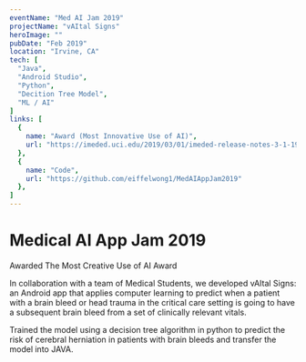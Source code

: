 ```yaml
---
eventName: "Med AI Jam 2019"
projectName: "vAItal Signs"
heroImage: ""
pubDate: "Feb 2019"
location: "Irvine, CA"
tech: [
  "Java",
  "Android Studio",
  "Python",
  "Decition Tree Model",
  "ML / AI"
]
links: [
  {
    name: "Award (Most Innovative Use of AI)",
    url: "https://imeded.uci.edu/2019/03/01/imeded-release-notes-3-1-19/"
  },
  {
    name: "Code",
    url: "https://github.com/eiffelwong1/MedAIAppJam2019"
  },
]
---
```


# Medical AI App Jam 2019
Awarded The Most Creative Use of AI Award

In collaboration with a team of Medical Students, we developed vAItal Signs: an Android app that applies computer learning to predict when a patient with a brain bleed or head trauma in the critical care setting is going to have a subsequent brain bleed from a set of clinically relevant vitals.

Trained the model using a decision tree algorithm in python to predict the risk of cerebral herniation in patients with brain bleeds and transfer the model into JAVA.


